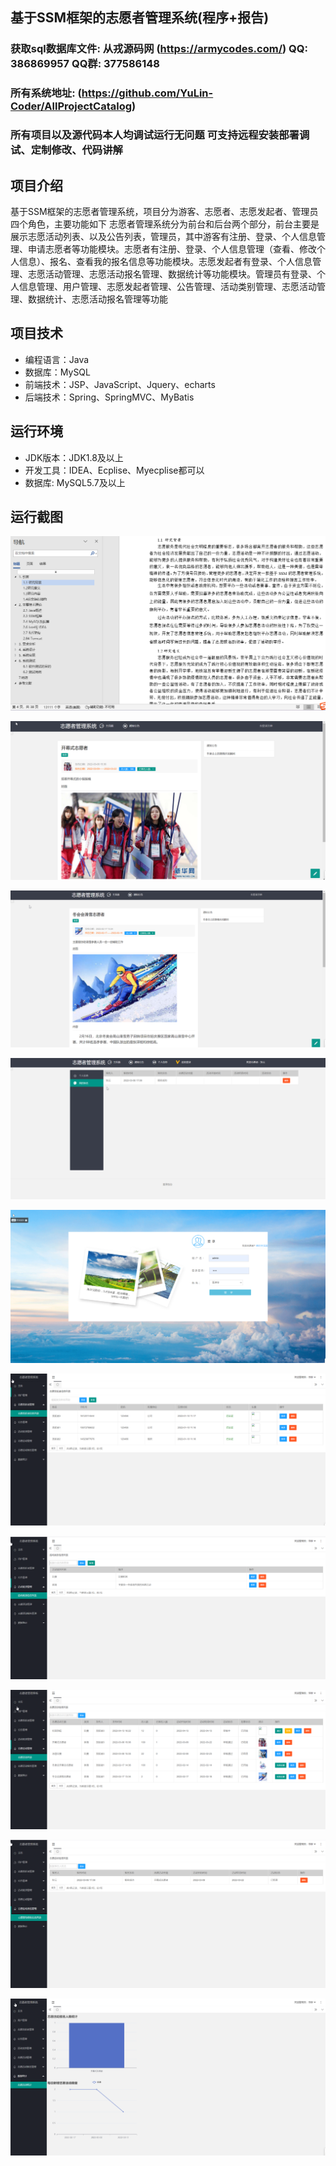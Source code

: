 ## 基于SSM框架的志愿者管理系统(程序+报告)

###  获取sql数据库文件: 从戎源码网 (https://armycodes.com/) QQ: 386869957 QQ群: 377586148
###  所有系统地址: (https://github.com/YuLin-Coder/AllProjectCatalog) 
###  所有项目以及源代码本人均调试运行无问题 可支持远程安装部署调试、定制修改、代码讲解

## 项目介绍
基于SSM框架的志愿者管理系统，项目分为游客、志愿者、志愿发起者、管理员四个角色，主要功能如下
志愿者管理系统分为前台和后台两个部分，前台主要是展示志愿活动列表、以及公告列表，管理员，其中游客有注册、登录、个人信息管理、申请志愿者等功能模块。志愿者有注册、登录、个人信息管理（查看、修改个人信息）、报名、查看我的报名信息等功能模块。志愿发起者有登录、个人信息管理、志愿活动管理、志愿活动报名管理、数据统计等功能模块。管理员有登录、个人信息管理、用户管理、志愿发起者管理、公告管理、活动类别管理、志愿活动管理、数据统计、志愿活动报名管理等功能

## 项目技术
- 编程语言：Java
- 数据库：MySQL
- 前端技术：JSP、JavaScript、Jquery、echarts
- 后端技术：Spring、SpringMVC、MyBatis

## 运行环境
- JDK版本：JDK1.8及以上
- 开发工具：IDEA、Ecplise、Myecplise都可以
- 数据库: MySQL5.7及以上

## 运行截图
![](screenshot/1.png)

![](screenshot/2.png)

![](screenshot/3.png)

![](screenshot/4.png)

![](screenshot/5.png)

![](screenshot/6.png)

![](screenshot/7.png)

![](screenshot/8.png)

![](screenshot/9.png)

![](screenshot/10.png)